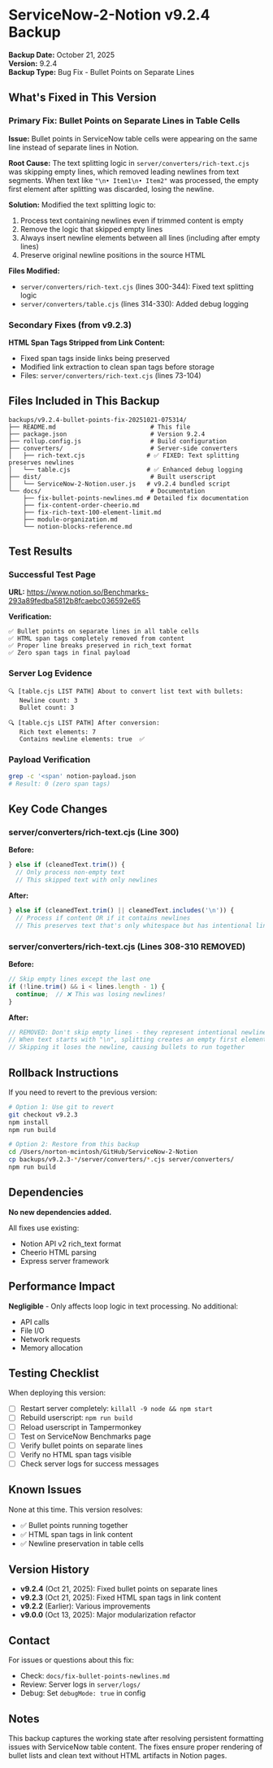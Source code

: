# ServiceNow-2-Notion v9.2.4 Backup

**Backup Date:** October 21, 2025  
**Version:** 9.2.4  
**Backup Type:** Bug Fix - Bullet Points on Separate Lines

## What's Fixed in This Version

### Primary Fix: Bullet Points on Separate Lines in Table Cells

**Issue:** Bullet points in ServiceNow table cells were appearing on the same line instead of separate lines in Notion.

**Root Cause:** The text splitting logic in `server/converters/rich-text.cjs` was skipping empty lines, which removed leading newlines from text segments. When text like `"\n• Item1\n• Item2"` was processed, the empty first element after splitting was discarded, losing the newline.

**Solution:** Modified the text splitting logic to:
1. Process text containing newlines even if trimmed content is empty
2. Remove the logic that skipped empty lines
3. Always insert newline elements between all lines (including after empty lines)
4. Preserve original newline positions in the source HTML

**Files Modified:**
- `server/converters/rich-text.cjs` (lines 300-344): Fixed text splitting logic
- `server/converters/table.cjs` (lines 314-330): Added debug logging

### Secondary Fixes (from v9.2.3)

**HTML Span Tags Stripped from Link Content:**
- Fixed span tags inside links being preserved
- Modified link extraction to clean span tags before storage
- Files: `server/converters/rich-text.cjs` (lines 73-104)

## Files Included in This Backup

```
backups/v9.2.4-bullet-points-fix-20251021-075314/
├── README.md                          # This file
├── package.json                       # Version 9.2.4
├── rollup.config.js                   # Build configuration
├── converters/                        # Server-side converters
│   ├── rich-text.cjs                 # ✅ FIXED: Text splitting preserves newlines
│   └── table.cjs                     # ✅ Enhanced debug logging
├── dist/                              # Built userscript
│   └── ServiceNow-2-Notion.user.js   # v9.2.4 bundled script
└── docs/                              # Documentation
    ├── fix-bullet-points-newlines.md # Detailed fix documentation
    ├── fix-content-order-cheerio.md
    ├── fix-rich-text-100-element-limit.md
    ├── module-organization.md
    └── notion-blocks-reference.md
```

## Test Results

### Successful Test Page
**URL:** https://www.notion.so/Benchmarks-293a89fedba5812b8fcaebc036592e65

**Verification:**
```
✅ Bullet points on separate lines in all table cells
✅ HTML span tags completely removed from content
✅ Proper line breaks preserved in rich_text format
✅ Zero span tags in final payload
```

### Server Log Evidence
```
🔍 [table.cjs LIST PATH] About to convert list text with bullets:
   Newline count: 3
   Bullet count: 3

🔍 [table.cjs LIST PATH] After conversion:
   Rich text elements: 7
   Contains newline elements: true  ✅
```

### Payload Verification
```bash
grep -c '<span' notion-payload.json
# Result: 0 (zero span tags)
```

## Key Code Changes

### server/converters/rich-text.cjs (Line 300)

**Before:**
```javascript
} else if (cleanedText.trim()) {
  // Only process non-empty text
  // This skipped text with only newlines
```

**After:**
```javascript
} else if (cleanedText.trim() || cleanedText.includes('\n')) {
  // Process if content OR if it contains newlines
  // This preserves text that's only whitespace but has intentional line breaks
```

### server/converters/rich-text.cjs (Lines 308-310 REMOVED)

**Before:**
```javascript
// Skip empty lines except the last one
if (!line.trim() && i < lines.length - 1) {
  continue;  // ❌ This was losing newlines!
}
```

**After:**
```javascript
// REMOVED: Don't skip empty lines - they represent intentional newlines
// When text starts with "\n", splitting creates an empty first element
// Skipping it loses the newline, causing bullets to run together
```

## Rollback Instructions

If you need to revert to the previous version:

```bash
# Option 1: Use git to revert
git checkout v9.2.3
npm install
npm run build

# Option 2: Restore from this backup
cd /Users/norton-mcintosh/GitHub/ServiceNow-2-Notion
cp backups/v9.2.3-*/server/converters/*.cjs server/converters/
npm run build
```

## Dependencies

**No new dependencies added.**

All fixes use existing:
- Notion API v2 rich_text format
- Cheerio HTML parsing
- Express server framework

## Performance Impact

**Negligible** - Only affects loop logic in text processing. No additional:
- API calls
- File I/O
- Network requests
- Memory allocation

## Testing Checklist

When deploying this version:

- [ ] Restart server completely: `killall -9 node && npm start`
- [ ] Rebuild userscript: `npm run build`
- [ ] Reload userscript in Tampermonkey
- [ ] Test on ServiceNow Benchmarks page
- [ ] Verify bullet points on separate lines
- [ ] Verify no HTML span tags visible
- [ ] Check server logs for success messages

## Known Issues

None at this time. This version resolves:
- ✅ Bullet points running together
- ✅ HTML span tags in link content
- ✅ Newline preservation in table cells

## Version History

- **v9.2.4** (Oct 21, 2025): Fixed bullet points on separate lines
- **v9.2.3** (Oct 21, 2025): Fixed HTML span tags in link content
- **v9.2.2** (Earlier): Various improvements
- **v9.0.0** (Oct 13, 2025): Major modularization refactor

## Contact

For issues or questions about this fix:
- Check: `docs/fix-bullet-points-newlines.md`
- Review: Server logs in `server/logs/`
- Debug: Set `debugMode: true` in config

## Notes

This backup captures the working state after resolving persistent formatting issues with ServiceNow table content. The fixes ensure proper rendering of bullet lists and clean text without HTML artifacts in Notion pages.
